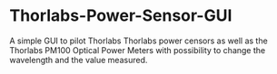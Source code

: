 # Thorlabs-Power-Sensor-GUI
A simple GUI to pilot Thorlabs Thorlabs power censors as well as the Thorlabs PM100 Optical Power Meters with possibility to change the wavelength and the value measured.
